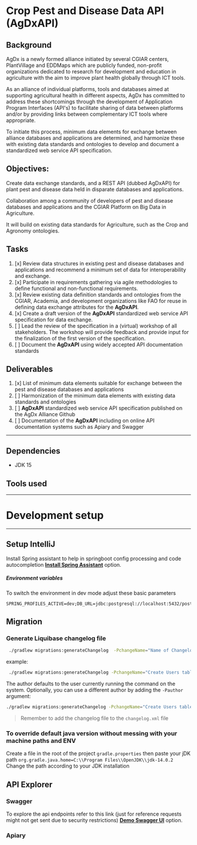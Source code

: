 # Crop Pest and Disease Data API (AgDxAPI)

## Background

AgDx is a newly formed alliance initiated by several CGIAR centers, PlantVillage and EDDMaps which are publicly funded, non-profit organizations dedicated to research for development and education in agriculture with the aim to improve plant health globally through ICT tools.

As an alliance of individual platforms, tools and databases aimed at supporting agricultural health in different aspects, AgDx has committed to address these shortcomings through the development of Application Program Interfaces (API&#39;s) to facilitate sharing of data between platforms and/or by providing links between complementary ICT tools where appropriate.

To initiate this process, minimum data elements for exchange between alliance databases and applications are determined, and harmonize these with existing data standards and ontologies to develop and document a standardized web service API specification.

## Objectives:

Create data exchange standards, and a REST API (dubbed AgDxAPI) for plant pest and disease data held in disparate databases and applications.

Collaboration among a community of developers of pest and disease databases and applications and the CGIAR Platform on Big Data in Agriculture.

It will build on existing data standards for Agriculture, such as the Crop and Agronomy ontologies.

## Tasks

1. [x] Review data structures in existing pest and disease databases and applications and recommend a minimum set of data for interoperability and exchange.
2. [x] Participate in requirements gathering via agile methodologies to define functional and non-functional requirements.
3. [x] Review existing data definition standards and ontologies from the CGIAR, Academia, and development organizations like FAO for reuse in defining data exchange attributes for the **AgDxAPI**.
4. [x] Create a draft version of the **AgDxAPI** standardized web service API specification for data exchange.
5. [ ] Lead the review of the specification in a (virtual) workshop of all stakeholders. The workshop will provide feedback and provide input for the finalization of the first version of the specification.
6. [ ] Document the **AgDxAPI** using widely accepted API documentation standards

## Deliverables

1. [x] List of minimum data elements suitable for exchange between the pest and disease databases and applications
2. [ ] Harmonization of the minimum data elements with existing data standards and ontologies
3. [ ] **AgDxAPI** standardized web service API specification published on the AgDx Alliance Github
4. [ ] Documentation of the **AgDxAPI** including on online API documentation systems such as Apiary and Swagger

---

## Dependencies

- JDK 15

## Tools used

---

# Development setup

---

## Setup IntelliJ
Install Spring assistant to help in springboot config processing and code autocompletion
[**Install Spring Assistant**](https://plugins.jetbrains.com/plugin/10229-spring-assistant/)
option.

##### Environment variables
To switch the environment in dev mode adjust these basic parameters
```
SPRING_PROFILES_ACTIVE=dev;DB_URL=jdbc:postgresql://localhost:5432/postgres;DB_USER=user;DB_PASS=pass
``` 

## Migration 
### Generate Liquibase changelog file
```bash
 ./gradlew migrations:generateChangelog  -PchangeName="Name of Changelog"
```

example:
```bash
 ./gradlew migrations:generateChangelog -PchangeName="Create Users table"
```

The author defaults to the user currently running the command on the system. Optionally, you can use a different author
by adding the `-Pauthor` argument:


```bash
./gradlew migrations:generateChangelog -PchangeName="Create Users table" -Pauthor="The Stig"
```

> Remember to add the changelog file to the `changelog.xml` file

### To override default java version without messing with your machine paths and ENV

Create a file in the root of the project `gradle.properties` then paste your jDK path `org.gradle.java.home=C:\\Program Files\\OpenJDK\\jdk-14.0.2`
Change the path according to your JDK installation

## API Explorer
### Swagger
To explore the api endpoints refer to this link (just for reference requests might not get sent due to security restrictions)
[**Demo Swagger UI**](https://app.swaggerhub.com/apis/masgeek/agdxapi/1.0.0)
option.

### Apiary

